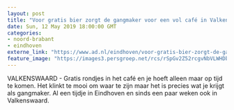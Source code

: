 ```yaml
---
layout: post
title: "Voor gratis bier zorgt de gangmaker voor een vol café in Valkenswaard"
date: Sun, 12 May 2019 18:00:00 GMT
categories: 
- noord-brabant 
- eindhoven 
externe_link: "https://www.ad.nl/eindhoven/voor-gratis-bier-zorgt-de-gangmaker-voor-een-vol-cafe-in-valkenswaard~a5d87eb2/"
feature_image: "https://images3.persgroep.net/rcs/rSpGv2Z52rcgvNbVLWHDbYk7WFM/diocontent/147899007/_fitwidth/400/?appId=21791a8992982cd8da851550a453bd7f&quality=0.7"
---
```


VALKENSWAARD - Gratis rondjes in het café en je hoeft alleen maar op tijd te komen. Het klinkt te mooi om waar te zijn maar het is precies wat je krijgt als gangmaker. Al een tijdje in Eindhoven en sinds een paar weken ook in Valkenswaard.
